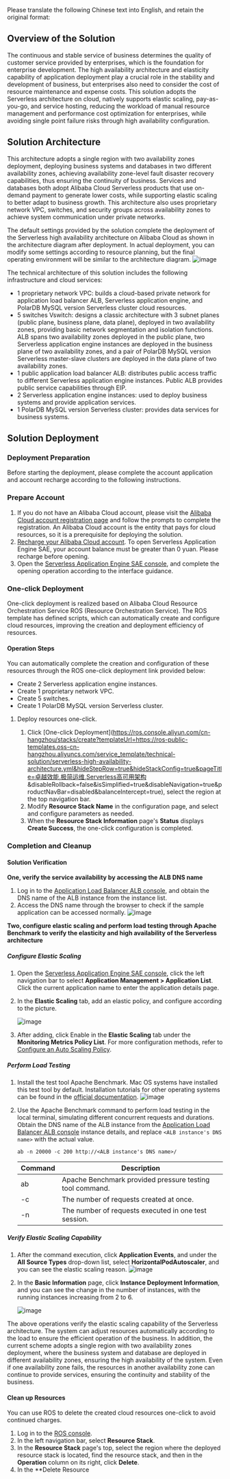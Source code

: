 Please translate the following Chinese text into English, and retain the original format:
## Overview of the Solution

The continuous and stable service of business determines the quality of customer service provided by enterprises, which is the foundation for enterprise development. The high availability architecture and elasticity capability of application deployment play a crucial role in the stability and development of business, but enterprises also need to consider the cost of resource maintenance and expense costs. This solution adopts the Serverless architecture on cloud, natively supports elastic scaling, pay-as-you-go, and service hosting, reducing the workload of manual resource management and performance cost optimization for enterprises, while avoiding single point failure risks through high availability configuration.

## Solution Architecture

This architecture adopts a single region with two availability zones deployment, deploying business systems and databases in two different availability zones, achieving availability zone-level fault disaster recovery capabilities, thus ensuring the continuity of business. Services and databases both adopt Alibaba Cloud Serverless products that use on-demand payment to generate lower costs, while supporting elastic scaling to better adapt to business growth. This architecture also uses proprietary network VPC, switches, and security groups across availability zones to achieve system communication under private networks.

The default settings provided by the solution complete the deployment of the Serverless high availability architecture on Alibaba Cloud as shown in the architecture diagram after deployment. In actual deployment, you can modify some settings according to resource planning, but the final operating environment will be similar to the architecture diagram. ![image](https://help-static-aliyun-doc.aliyuncs.com/assets/img/zh-CN/5119189171/p816264.png)

The technical architecture of this solution includes the following infrastructure and cloud services:

* 1 proprietary network VPC: builds a cloud-based private network for application load balancer ALB, Serverless application engine, and PolarDB MySQL version Serverless cluster cloud resources.
* 5 switches Vswitch: designs a classic architecture with 3 subnet planes (public plane, business plane, data plane), deployed in two availability zones, providing basic network segmentation and isolation functions. ALB spans two availability zones deployed in the public plane, two Serverless application engine instances are deployed in the business plane of two availability zones, and a pair of PolarDB MySQL version Serverless master-slave clusters are deployed in the data plane of two availability zones.
* 1 public application load balancer ALB: distributes public access traffic to different Serverless application engine instances. Public ALB provides public service capabilities through EIP.
* 2 Serverless application engine instances: used to deploy business systems and provide application services.
* 1 PolarDB MySQL version Serverless cluster: provides data services for business systems.

## Solution Deployment
### Deployment Preparation


Before starting the deployment, please complete the account application and account recharge according to the following instructions.

### Prepare Account

1. If you do not have an Alibaba Cloud account, please visit the [Alibaba Cloud account registration page](https://account.aliyun.com/register/qr_register.htm) and follow the prompts to complete the registration. An Alibaba Cloud account is the entity that pays for cloud resources, so it is a prerequisite for deploying the solution.
2. [Recharge your Alibaba Cloud account](https://help.aliyun.com/document_detail/324650.html). To open Serverless Application Engine SAE, your account balance must be greater than 0 yuan. Please recharge before opening.
3. Open the [Serverless Application Engine SAE console](https://saenext.console.aliyun.com/overview), and complete the opening operation according to the interface guidance.

### One-click Deployment


One-click deployment is realized based on Alibaba Cloud Resource Orchestration Service ROS (Resource Orchestration Service). The ROS template has defined scripts, which can automatically create and configure cloud resources, improving the creation and deployment efficiency of resources.

#### Operation Steps

You can automatically complete the creation and configuration of these resources through the ROS one-click deployment link provided below:

* Create 2 Serverless application engine instances.
* Create 1 proprietary network VPC.
* Create 5 switches.
* Create 1 PolarDB MySQL version Serverless cluster.

1. Deploy resources one-click.
   
   1. Click [One-click Deployment](https://ros.console.aliyun.com/cn-hangzhou/stacks/create?templateUrl=https://ros-public-templates.oss-cn-hangzhou.aliyuncs.com/service_template/technical-solution/serverless-high-availability-architecture.yml&hideStepRow=true&hideStackConfig=true&pageTitle=卓越效能,极简运维,Serverless高可用架构 &disableRollback=false&isSimplified=true&disableNavigation=true&productNavBar=disabled&balanceIntercept=true), select the region at the top navigation bar.
   2. Modify **Resource Stack Name** in the configuration page, and select and configure parameters as needed.
   3. When the **Resource Stack Information** page's **Status** displays **Create Success**, the one-click configuration is completed.
### Completion and Cleanup


#### Solution Verification

**One, verify the service availability by accessing the ALB DNS name**

1. Log in to the [Application Load Balancer ALB console](https://slb.console.aliyun.com/alb), and obtain the DNS name of the ALB instance from the instance list.
2. Access the DNS name through the browser to check if the sample application can be accessed normally. ![image](https://help-static-aliyun-doc.aliyuncs.com/assets/img/zh-CN/4347407171/p803472.png)

**Two, configure elastic scaling and perform load testing through Apache Benchmark to verify the elasticity and high availability of the Serverless architecture**

##### Configure Elastic Scaling

1. Open the [Serverless Application Engine SAE console](https://saenext.console.aliyun.com/overview), click the left navigation bar to select **Application Management > Application List**. Click the current application name to enter the application details page.
2. In the **Elastic Scaling** tab, add an elastic policy, and configure according to the picture.
   
   ![image](https://help-static-aliyun-doc.aliyuncs.com/assets/img/zh-CN/9428313371/p879276.png)
3. After adding, click Enable in the **Elastic Scaling** tab under the **Monitoring Metrics Policy List**. For more configuration methods, refer to [Configure an Auto Scaling Policy](https://help.aliyun.com/zh/sae/serverless-app-engine-classic/user-guide/configure-an-auto-scaling-policy).

##### Perform Load Testing

1. Install the test tool Apache Benchmark. Mac OS systems have installed this test tool by default. Installation tutorials for other operating systems can be found in the [official documentation](https://httpd.apache.org/docs/2.4/install.html). ![image](https://help-static-aliyun-doc.aliyuncs.com/assets/img/zh-CN/7033829171/p814072.png)
2. Use the Apache Benchmark command to perform load testing in the local terminal, simulating different concurrent requests and durations. Obtain the DNS name of the ALB instance from the [Application Load Balancer ALB console](https://slb.console.aliyun.com/alb) instance details, and replace `<ALB instance's DNS name>` with the actual value.
   
   ```
   ab -n 20000 -c 200 http://<ALB instance's DNS name>/
   ```
   
   | **Command** | **Description** |
   | --- | --- |
   | ab | Apache Benchmark provided pressure testing tool command. |
   | -c | The number of requests created at once. |
   | -n | The number of requests executed in one test session. |

##### Verify Elastic Scaling Capability

1. After the command execution, click **Application Events**, and under the **All Source Types** drop-down list, select **HorizontalPodAutoscaler**, and you can see the elastic scaling reason. ![image](https://help-static-aliyun-doc.aliyuncs.com/assets/img/zh-CN/5360078271/p857616.png)
2. In the **Basic Information** page, click **Instance Deployment Information**, and you can see the change in the number of instances, with the running instances increasing from 2 to 6.
   
   ![image](https://help-static-aliyun-doc.aliyuncs.com/assets/img/zh-CN/9428313371/p881361.png)

The above operations verify the elastic scaling capability of the Serverless architecture. The system can adjust resources automatically according to the load to ensure the efficient operation of the business. In addition, the current scheme adopts a single region with two availability zones deployment, where the business system and database are deployed in different availability zones, ensuring the high availability of the system. Even if one availability zone fails, the resources in another availability zone can continue to provide services, ensuring the continuity and stability of the business.

#### Clean up Resources

You can use ROS to delete the created cloud resources one-click to avoid continued charges.

1. Log in to the [ROS console](https://ros.console.aliyun.com/overview).
2. In the left navigation bar, select **Resource Stack**.
3. In the **Resource Stack** page's top, select the region where the deployed resource stack is located, find the resource stack, and then in the **Operation** column on its right, click **Delete**.
4. In the **Delete Resource